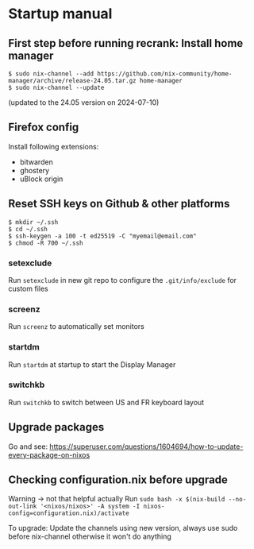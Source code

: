 # Startup manual

## First step before running recrank: Install home manager

```
$ sudo nix-channel --add https://github.com/nix-community/home-manager/archive/release-24.05.tar.gz home-manager
$ sudo nix-channel --update
```

(updated to the 24.05 version on 2024-07-10)


## Firefox config
Install following extensions:
- bitwarden
- ghostery
- uBlock origin


## Reset SSH keys on Github & other platforms

```
$ mkdir ~/.ssh
$ cd ~/.ssh
$ ssh-keygen -a 100 -t ed25519 -C "myemail@email.com"
$ chmod -R 700 ~/.ssh
```

### setexclude

Run `setexclude` in new git repo to configure the `.git/info/exclude` for custom files


### screenz

Run `screenz` to automatically set monitors


### startdm

Run `startdm` at startup to start the Display Manager


### switchkb

Run `switchkb` to switch between US and FR keyboard layout


## Upgrade packages

Go and see: https://superuser.com/questions/1604694/how-to-update-every-package-on-nixos

## Checking configuration.nix before upgrade

Warning -> not that helpful actually
Run `sudo bash -x $(nix-build --no-out-link '<nixos/nixos>' -A system -I nixos-config=configuration.nix)/activate`

To upgrade:
Update the channels using new version, always use sudo before nix-channel otherwise it won't do anything
